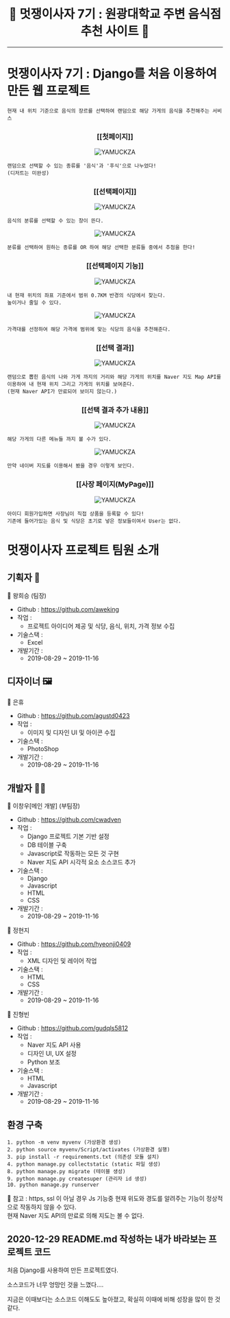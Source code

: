 <h1 align="center">🥪 멋쟁이사자 7기 : 원광대학교 주변 음식점 추천 사이트 🍔</h1>

---

<h1>멋쟁이사자 7기 : Django를 처음 이용하여 만든 웹 프로젝트</h1>

~~~
현재 내 위치 기준으로 음식의 장르를 선택하여 랜덤으로 해당 가게의 음식을 추천해주는 서비스
~~~

<h3 align="center">[[첫페이지]]</h3>
<p align="center">
<img alt="YAMUCKZA" src="https://github.com/cwadven/YAMUCKZA/blob/master/assets/start_page.PNG"/>
</p>

~~~
랜덤으로 선택할 수 있는 종류를 '음식'과 '후식'으로 나누었다!
(디저트는 미완성)
~~~

<h3 align="center">[[선택페이지]]</h3>
<p align="center">
<img alt="YAMUCKZA" src="https://github.com/cwadven/YAMUCKZA/blob/master/assets/select_page.PNG"/>
</p>

~~~
음식의 분류를 선택할 수 있는 창이 뜬다.
~~~

<p align="center">
<img alt="YAMUCKZA" src="https://github.com/cwadven/YAMUCKZA/blob/master/assets/select_page2.PNG"/>
</p>

~~~
분류를 선택하여 원하는 종류를 OR 하여 해당 선택한 분류들 중에서 추첨을 한다!
~~~

<h3 align="center">[[선택페이지 기능]]</h3>
<p align="center">
<img alt="YAMUCKZA" src="https://github.com/cwadven/YAMUCKZA/blob/master/assets/around.PNG"/>
</p>

~~~
내 현재 위치의 좌표 기준에서 범위 0.7KM 반경의 식당에서 찾는다.
높이거나 줄일 수 있다.
~~~

<p align="center">
<img alt="YAMUCKZA" src="https://github.com/cwadven/YAMUCKZA/blob/master/assets/price.PNG"/>
</p>

~~~
가격대를 선정하여 해당 가격에 범위에 맞는 식당의 음식을 추천해준다.
~~~

<h3 align="center">[[선택 결과]]</h3>
<p align="center">
<img alt="YAMUCKZA" src="https://github.com/cwadven/YAMUCKZA/blob/master/assets/selected_page.PNG"/>
</p>

~~~
랜덤으로 뽑힌 음식의 나와 가게 까지의 거리와 해당 가게의 위치를 Naver 지도 Map API를 이용하여 내 현재 위치 그리고 가게의 위치를 보여준다.
(현재 Naver API가 만료되어 보이지 않는다.)
~~~

<h3 align="center">[[선택 결과 추가 내용]]</h3>
<p align="center">
<img alt="YAMUCKZA" src="https://github.com/cwadven/YAMUCKZA/blob/master/assets/selected_page2.PNG"/>
</p>

~~~
해당 가게의 다른 메뉴들 까지 볼 수가 있다.
~~~

<p align="center">
<img alt="YAMUCKZA" src="https://github.com/cwadven/YAMUCKZA/blob/master/assets/Map.PNG"/>
</p>

~~~
만약 네이버 지도를 이용해서 봤을 경우 이렇게 보인다.
~~~

<h3 align="center">[[사장 페이지(MyPage)]]</h3>
<p align="center">
<img alt="YAMUCKZA" src="https://github.com/cwadven/YAMUCKZA/blob/master/assets/my_page.PNG"/>
</p>

~~~
아이디 회원가입하면 사장님이 직접 상품을 등록할 수 있다!
기존에 들어가있는 음식 및 식당은 초기로 넣은 정보들이여서 User는 없다.
~~~

<h1>멋쟁이사자 프로젝트 팀원 소개</h1>

## 기획자 📃

👤 왕희승 (팀장)

- Github : https://github.com/aweking
- 작업 : 
    - 프로젝트 아이디어 제공 및 식당, 음식, 위치, 가격 정보 수집
- 기술스택 :
    - Excel
- 개발기간 :
    - 2019-08-29 ~ 2019-11-16

## 디자이너 🖼

👤 은휴

- Github : https://github.com/agustd0423
- 작업 : 
    - 이미지 및 디자인 UI 및 아이콘 수집
- 기술스택 : 
    - PhotoShop
- 개발기간 :
    - 2019-08-29 ~ 2019-11-16

## 개발자 👨‍💻

👤 이창우[메인 개발] (부팀장)

- Github : https://github.com/cwadven
- 작업 : 
    - Django 프로젝트 기본 기반 설정
    - DB 테이블 구축
    - Javascript로 작동하는 모든 것 구현
    - Naver 지도 API 시각적 요소 소스코드 추가
- 기술스택 :
    - Django
    - Javascript
    - HTML
    - CSS
- 개발기간 :
    - 2019-08-29 ~ 2019-11-16


👤 정현지

- Github : https://github.com/hyeonji0409
- 작업 : 
    - XML 디자인 및 레이어 작업
- 기술스택 :
    - HTML
    - CSS
- 개발기간 :
    - 2019-08-29 ~ 2019-11-16

👤 진형빈

- Github : https://github.com/gudqls5812
- 작업 :
    - Naver 지도 API 사용
    - 디자인 UI, UX 설정
    - Python 보조
- 기술스택 : 
    - HTML
    - Javascript
- 개발기간 :
    - 2019-08-29 ~ 2019-11-16

## 환경 구축

~~~
1. python -m venv myvenv (가상환경 생성)
2. python source myvenv/Script/activates (가상환경 실행)
3. pip install -r requirements.txt (의존성 모듈 설치)
4. python manage.py collectstatic (static 파일 생성)
8. python manage.py migrate (테이블 생성)
9. python manage.py createsuper (관리자 id 생성)
10. python manage.py runserver
~~~

📢 참고 : https, ssl 이 아닐 경우 Js 기능중 현재 위도와 경도를 알려주는 기능이 정상적으로 작동하지 않을 수 있다.<br>
현재 Naver 지도 API의 만료로 의해 지도는 볼 수 없다.

## 2020-12-29 README.md 작성하는 내가 바라보는 프로젝트 코드

처음 Django를 사용하여 만든 프로젝트였다.

소스코드가 너무 엉망인 것을 느꼈다....

지금은 이때보다는 소스코드 이해도도 높아졌고, 확실히 이때에 비해 성장을 많이 한 것 같다.
